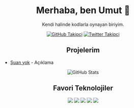 <!-- Başlık -->
<h1 align="center">Merhaba, ben Umut 👋</h1>

<!-- Kısa tanıtım -->
<p align="center">Kendi halinde kodlarla oynayan biriyim.</p>

<!-- Sosyal medya ikonları -->
<p align="center">
  <a href="https://github.com/kaichijs"><img src="https://img.shields.io/github/followers/kaichijs?style=social" alt="GitHub Takipçi"></a>
  <a href="https://twitter.com/kullaniciadi"><img src="https://img.shields.io/twitter/follow/kullaniciadi?style=social" alt="Twitter Takipçi"></a>
</p>

<!-- Projeler -->
<h2 align="center">Projelerim</h2>
<ul>
  <li><a href="https://github.com/kaichijs/proje1">Şuan yok</a> - Açıklama</li>
</ul>

<!-- GitHub istatistikleri -->
<p align="center">
  <img src="https://github-readme-stats.vercel.app/api?username=kaichijs&show_icons=true&theme=radical" alt="GitHub Stats">
</p>

<!-- Favori Teknolojiler -->
<h2 align="center">Favori Teknolojiler</h2>
<p align="center">
  <img src="https://img.shields.io/badge/-HTML5-E34F26?style=flat-square&logo=html5&logoColor=white">
  <img src="https://img.shields.io/badge/-CSS3-1572B6?style=flat-square&logo=css3">
  <img src="https://img.shields.io/badge/-JavaScript-F7DF1E?style=flat-square&logo=javascript&logoColor=black">
  <img src="https://img.shields.io/badge/-Python-3776AB?style=flat-square&logo=python&logoColor=white">
  <img src="https://img.shields.io/badge/-C++-00599C?style=flat-square&logo=c%2B%2B&logoColor=white">
</p>
